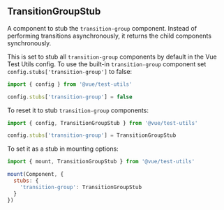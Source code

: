## TransitionGroupStub

A component to stub the `transition-group` component. Instead of performing transitions asynchronously, it returns the child components synchronously.

This is set to stub all `transition-group` components by default in the Vue Test Utils config. To use the built-in `transition-group` component set `config.stubs['transition-group']` to false:

```js
import { config } from '@vue/test-utils'

config.stubs['transition-group'] = false
```

To reset it to stub `transition-group` components:

```js
import { config, TransitionGroupStub } from '@vue/test-utils'

config.stubs['transition-group'] = TransitionGroupStub
```

To set it as a stub in mounting options:

```js
import { mount, TransitionGroupStub } from '@vue/test-utils'

mount(Component, {
  stubs: {
    'transition-group': TransitionGroupStub
  }
})
```
